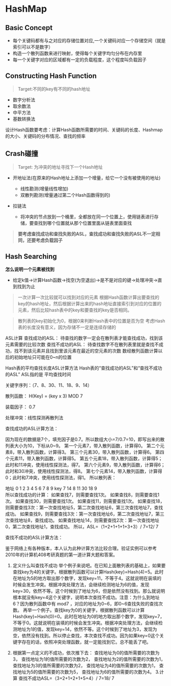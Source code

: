 # HashMap

## Basic Concept

- 每个关键码都有与之对应的存储位置对应,一个关键码对应一个存储空间（就是索引可以不是数字）
- 构造一个散列函数来进行映射，使得每个关键字均匀分布在内存里
- 每一个关键字对应的区域都有一定的负载程度，这个程度叫负载因子

## Constructing Hash Function

> Target:不同的key有不同的hash地址

- 数字分析法
- 取余数法
- 中平方法
- 基数转换法

设计Hash函数要考虑：计算Hash函数所需要的时间、关键码的长度、Hashmap的大小、关键码的分布情况、查找的频率

## Crash碰撞

> Target: 为冲突的地址寻找下一个Hash地址

- 开地址法(在原来的Hash地址上添加一个增量，给它一个没有被使用的地址)

    * 线性勘测(增量线性增加)
    * 双散列勘测(增量通过第二个Hash函数得到的)

- 拉链法

    * 将冲突的节点放到一个桶里，全都放在同一个位置上，使用链表进行存储，要查找到哪个位置就从那个位置里面从链表里面查找

> **要考虑查找成功和查找失败的ASL，查找成功和查找失败的ASL不一定相同，还要考虑负载因子**


## Hash Searching

**怎么说明一个元素被找到**

- 给定k值->计算Hash函数->找空(为空退出)->是不是对应的键->处理冲突->直到找到为止

> 一次计算一次比较就可以找到对应的元素
根据Hash函数计算出要查找的key的hash地址，然后根据计算出来的hash地址直接索引到对应的位置的元素，然后比较hash表中的key和要查找的key是否相同。

> 散列表的key初始化为0，根据0来判断Hash表中的位置是否为空
考虑Hash表的长度没有意义，因为存储不一定是连续存储的

ASL计算
查找成功的ASL：
待查找的数字一定会在散列表才能查找成功，找到该元素需要的比较次数
查找不成功的ASL：
待查找数字不在散列表里就是查找不成功，找不到该元素并且找到里该元素在最近的空元素的次数
数经散列函数计算以后的初始地址只可能在0~n的位置 

Hash表的平均查找长度ASL计算方法
Hash表的“查找成功的ASL”和“查找不成功的ASL”
ASL指的是 平均查找时间

关键字序列：（7、8、30、11、18、9、14）

散列函数： 
H(Key) = (key x 3) MOD 7

装载因子： 
0.7

处理冲突：线性探测再散列法

查找成功的ASL计算方法：

因为现在的数据是7个，填充因子是0.7。所以数组大小=7/0.7=10，即写出来的散列表大小为10，下标从0~9。 
第一个元素7，带入散列函数，计算得0。 
第二个元素8，带入散列函数，计算得3。 
第三个元素30，带入散列函数，计算得6。 
第四个元素11，带入散列函数，计算得5。 
第五个元素18，带入散列函数，计算得5；此时和11冲突，使用线性探测法，得7。 
第六个元素9，带入散列函数，计算得6；此时和30冲突，使用线性探测法，得8。 
第七个元素14，带入散列函数，计算得0；此时和7冲突，使用线性探测法，得1。 
所以散列表：

地址	0	1	2	3	4	5	6	7	8	9
key	7	14	 	8	 	11	30	18	9	 
所以查找成功的计算： 
如果查找7，则需要查找1次。 
如果查找8，则需要查找1次。 
如果查找30，则需要查找1次。 
如果查找11，则需要查找1次。 
如果查找18，则需要查找3次：第一次查找地址5，第二次查找地址6，第三次查找地址7，查找成功。 
如果查找9，则需要查找3次：第一次查找地址6，第二次查找地址7，第三次查找地址8，查找成功。 
如果查找地址14，则需要查找2次：第一次查找地址0，第二次查找地址1，查找成功。 
所以，ASL=（1+2+1+1+1+3+3）/ 7=12/ 7

查找不成功的ASL计算方法：

鉴于网络上有各种版本，本人认为此种计算方法比较合理。验证实例可以参考2010年的计算机408考研真题的第一道计算大题和答案。

1. 定义什么叫查找不成功 
举个例子来说吧。在已知上面散列表的基础上，如果要查找key为4的关键字。根据散列函数可以计算Hash(key)=Hash(4)=5。此时在地址为5的地方取出那个数字，发现key=11，不等于4。这就说明在装填的时候会发生冲突。根据冲突处理方法，会继续检测地址为6的值，发现key=30，依然不等。这个时候到了地址为6，但是依然没有找到。那么就说明根本就没有key=4这个关键字，说明本次查找不成功。注意：为什么到地址6？因为散列函数中有 mod7 ，对应的地址为0~6，即0~6查找失败的查找次数。 
再举一个例子。查找key为0的关键字，根据散列函数可以计算Hash(key)=Hash(0)=0。此时在地址为0的地方取出那个数字，发现key=7，不等于0。这就说明在装填的时候会发生冲突。根据冲突处理方法，会继续检测地址为1的值，发现key=14，依然不等。这个时候到了地址为3，发现为空，依然没有找到。所以停止查找，本次查找不成功。因为如果key=0这个关键字存在的话，依照冲突处理函数，就一定能找到它。总不能丢了吧。

2. 根据第一点定义的不成功，依次推下去： 
查找地址为0的值所需要的次数为3， 
查找地址为1的值所需要的次数为2， 
查找地址为2的值所需要的次数为1， 
查找地址为3的值所需要的次数为2， 
查找地址为4的值所需要的次数为1， 
查找地址为5的值所需要的次数为5， 
查找地址为6的值所需要的次数为4。 
3.计算 
查找不成功ASL=（3+2+1+2+1+5+4）/ 7=18/ 7
